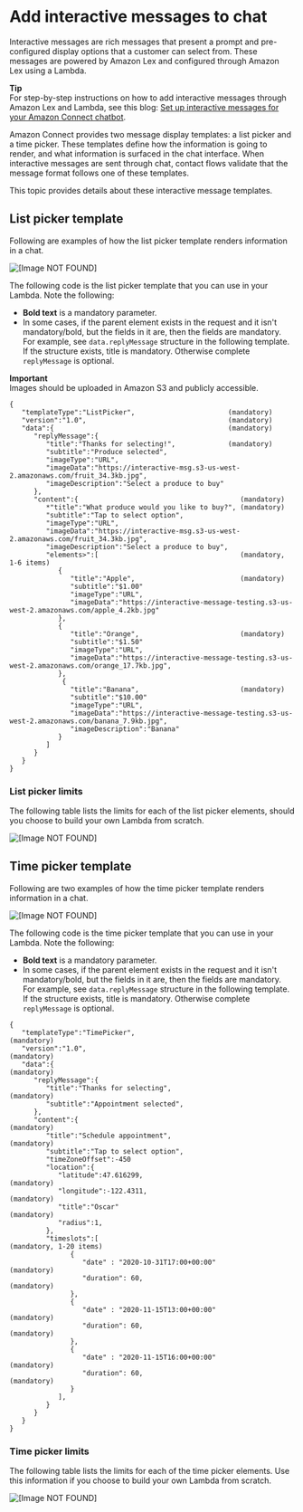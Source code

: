 # Add interactive messages to chat<a name="interactive-messages"></a>

Interactive messages are rich messages that present a prompt and pre\-configured display options that a customer can select from\. These messages are powered by Amazon Lex and configured through Amazon Lex using a Lambda\. 

**Tip**  
For step\-by\-step instructions on how to add interactive messages through Amazon Lex and Lambda, see this blog: [Set up interactive messages for your Amazon Connect chatbot](https://aws.amazon.com/blogs/contact-center/easily-set-up-interactive-messages-for-your-amazon-connect-chatbot/)\.

Amazon Connect provides two message display templates: a list picker and a time picker\. These templates define how the information is going to render, and what information is surfaced in the chat interface\. When interactive messages are sent through chat, contact flows validate that the message format follows one of these templates\.

This topic provides details about these interactive message templates\.

## List picker template<a name="list-picker"></a>

Following are examples of how the list picker template renders information in a chat\. 

![\[Image NOT FOUND\]](http://docs.aws.amazon.com/connect/latest/adminguide/images/interactive-messages-listpicker-images2.png)

The following code is the list picker template that you can use in your Lambda\. Note the following:
+ **Bold text** is a mandatory parameter\.
+ In some cases, if the parent element exists in the request and it isn't mandatory/bold, but the fields in it are, then the fields are mandatory\. For example, see `data.replyMessage` structure in the following template\. If the structure exists, title is mandatory\. Otherwise complete `replyMessage` is optional\. 

**Important**  
Images should be uploaded in Amazon S3 and publicly accessible\.

```
{
   "templateType":"ListPicker",                       (mandatory)
   "version":"1.0",                                   (mandatory)
   "data":{                                           (mandatory)
      "replyMessage":{                             
         "title":"Thanks for selecting!",             (mandatory)
         "subtitle":"Produce selected",
         "imageType":"URL",                                
         "imageData":"https://interactive-msg.s3-us-west-2.amazonaws.com/fruit_34.3kb.jpg",                          
         "imageDescription":"Select a produce to buy"
      },
      "content":{                                        (mandatory)
         *"title":"What produce would you like to buy?", (mandatory)
         "subtitle":"Tap to select option",
         "imageType":"URL",                       
         "imageData":"https://interactive-msg.s3-us-west-2.amazonaws.com/fruit_34.3kb.jpg",                  
         "imageDescription":"Select a produce to buy",
         "elements>":[                                   (mandatory, 1-6 items)
            {
               "title":"Apple",                          (mandatory)
               "subtitle":"$1.00"
               "imageType":"URL",
               "imageData":"https://interactive-message-testing.s3-us-west-2.amazonaws.com/apple_4.2kb.jpg"
            },
            {
               "title":"Orange",                         (mandatory)
               "subtitle":"$1.50"
               "imageType":"URL",                  
               "imageData":"https://interactive-message-testing.s3-us-west-2.amazonaws.com/orange_17.7kb.jpg",           
            },
             {
               "title":"Banana",                         (mandatory)
               "subtitle":"$10.00"
               "imageType":"URL",                  
               "imageData":"https://interactive-message-testing.s3-us-west-2.amazonaws.com/banana_7.9kb.jpg",            
               "imageDescription":"Banana"
            }
         ]
      }
   }
}
```

### List picker limits<a name="list-picker-limits"></a>

The following table lists the limits for each of the list picker elements, should you choose to build your own Lambda from scratch\.

![\[Image NOT FOUND\]](http://docs.aws.amazon.com/connect/latest/adminguide/images/interactive-messages-listpicker-images-table.png)

## Time picker template<a name="list-picker-images"></a>

Following are two examples of how the time picker template renders information in a chat\.

![\[Image NOT FOUND\]](http://docs.aws.amazon.com/connect/latest/adminguide/images/interactive-messages-timepicker.png)

The following code is the time picker template that you can use in your Lambda\.  Note the following:
+ **Bold text** is a mandatory parameter\.
+ In some cases, if the parent element exists in the request and it isn't mandatory/bold, but the fields in it are, then the fields are mandatory\. For example, see `data.replyMessage` structure in the following template\. If the structure exists, title is mandatory\. Otherwise complete `replyMessage` is optional\. 

```
{
   "templateType":"TimePicker",                                 (mandatory)
   "version":"1.0",                                             (mandatory)
   "data":{                                                     (mandatory)
      "replyMessage":{
         "title":"Thanks for selecting",                        (mandatory)
         "subtitle":"Appointment selected",
      },
      "content":{                                               (mandatory)
         "title":"Schedule appointment",                        (mandatory)
         "subtitle":"Tap to select option",
         "timeZoneOffset":-450
         "location":{
            "latitude":47.616299,                               (mandatory)
            "longitude":-122.4311,                              (mandatory)
            "title":"Oscar"                                     (mandatory)
            "radius":1,
         },
         "timeslots":[                                          (mandatory, 1-20 items)
               {
                  "date" : "2020-10-31T17:00+00:00"             (mandatory)
                  "duration": 60,                               (mandatory)
               },
               {
                  "date" : "2020-11-15T13:00+00:00"            (mandatory)
                  "duration": 60,                              (mandatory)
               },
               {
                  "date" : "2020-11-15T16:00+00:00"            (mandatory)
                  "duration": 60,                              (mandatory)
               }
            ],           
         }
      }
   }
}
```

### Time picker limits<a name="time-picker-limits"></a>

The following table lists the limits for each of the time picker elements\. Use this information if you choose to build your own Lambda from scratch\.

![\[Image NOT FOUND\]](http://docs.aws.amazon.com/connect/latest/adminguide/images/interactive-messages-timepicker-table.png)